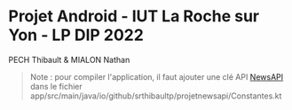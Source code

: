 # Projet Android - IUT La Roche sur Yon - LP DIP 2022

PECH Thibault & MIALON Nathan

> Note : pour compiler l'application, il faut ajouter une clé API [NewsAPI](https://newsapi.org/) dans le fichier app/src/main/java/io/github/srthibaultp/projetnewsapi/Constantes.kt